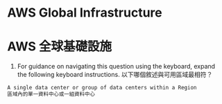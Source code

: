 # AWS Global Infrastructure
# AWS 全球基礎設施

1. For guidance on navigating this question using the keyboard, expand the following keyboard instructions. 以下哪個敘述與可用區域最相符？
```bash
A single data center or group of data centers within a Region
區域內的單一資料中心或一組資料中心
```
